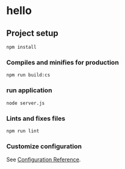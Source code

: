 # hello

## Project setup
```
npm install
```

### Compiles and minifies for production
```
npm run build:cs
```

### run application
```
node server.js
```

### Lints and fixes files
```
npm run lint
```

### Customize configuration
See [Configuration Reference](https://cli.vuejs.org/config/).
